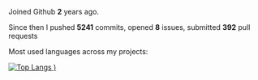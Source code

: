 Joined Github **2** years ago.

Since then I pushed **5241** commits, opened **8** issues, submitted **392** pull requests

Most used languages across my projects:

[![Top Langs](https://github-readme-stats.vercel.app/api/top-langs/?username=ryansyrl&layout=compact&count_private=true)
)](https://github.com/anuraghazra/github-readme-stats)
